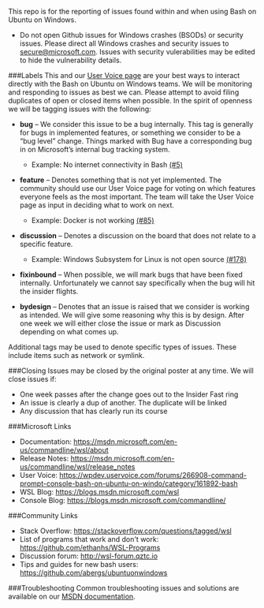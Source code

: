 This repo is for the reporting of issues found within and when using Bash on Ubuntu on Windows.
- Do not open Github issues for Windows crashes (BSODs) or security issues. Please direct all Windows crashes and security issues to secure@microsoft.com. Issues with security vulerabilities may be edited to hide the vulnerability details.

###Labels
This and our [User Voice page](https://wpdev.uservoice.com/forums/266908-command-prompt-console-bash-on-ubuntu-on-windo/category/161892-bash) are your best ways to interact directly with the Bash on Ubuntu on Windows teams. We will be monitoring and responding to issues as best we can. Please attempt to avoid filing duplicates of open or closed items when possible. In the spirit of openness we will be tagging issues with the following:

- **bug** – We consider this issue to be a bug internally. This tag is generally for bugs in implemented features, or something we consider to be a “bug level” change. Things marked with Bug have a corresponding bug in on Microsoft’s internal bug tracking system.
  - Example: No internet connectivity in Bash [(#5)](https://github.com/Microsoft/BashOnWindows/issues/5)

- **feature** – Denotes something that is not yet implemented.  The community should use our User Voice page for voting on which features everyone feels as the most important.  The team will take the User Voice page as input in deciding what to work on next.
  - Example:  Docker is not working [(#85)](https://github.com/Microsoft/BashOnWindows/issues/85)

- **discussion** – Denotes a discussion on the board that does not relate to a specific feature.
  - Example: Windows Subsystem for Linux is not open source [(#178)](https://github.com/Microsoft/BashOnWindows/issues/178)

- **fixinbound** – When possible, we will mark bugs that have been fixed internally.  Unfortunately we cannot say specifically when the bug will hit the insider flights.

- **bydesign** – Denotes that an issue is raised that we consider is working as intended.  We will give some reasoning why this is by design.  After one week we will either close the issue or mark as Discussion depending on what comes up.

Additional tags may be used to denote specific types of issues.  These include items such as network or symlink. 

###Closing
Issues may be closed by the original poster at any time.  We will close issues if:
- One week passes after the change goes out to the Insider Fast ring
- An issue is clearly a dup of another.  The duplicate will be linked
- Any discussion that has clearly run its course

###Microsoft Links
- Documentation:  https://msdn.microsoft.com/en-us/commandline/wsl/about
- Release Notes: https://msdn.microsoft.com/en-us/commandline/wsl/release_notes
- User Voice: https://wpdev.uservoice.com/forums/266908-command-prompt-console-bash-on-ubuntu-on-windo/category/161892-bash
- WSL Blog: https://blogs.msdn.microsoft.com/wsl
- Console Blog: https://blogs.msdn.microsoft.com/commandline/

###Community Links
- Stack Overflow: https://stackoverflow.com/questions/tagged/wsl
- List of programs that work and don't work: https://github.com/ethanhs/WSL-Programs
- Discussion forum: http://wsl-forum.qztc.io
- Tips and guides for new bash users: https://github.com/abergs/ubuntuonwindows

###Troubleshooting
Common troubleshooting issues and solutions are available on our [MSDN documentation](https://msdn.microsoft.com/en-us/commandline/wsl/troubleshooting).
